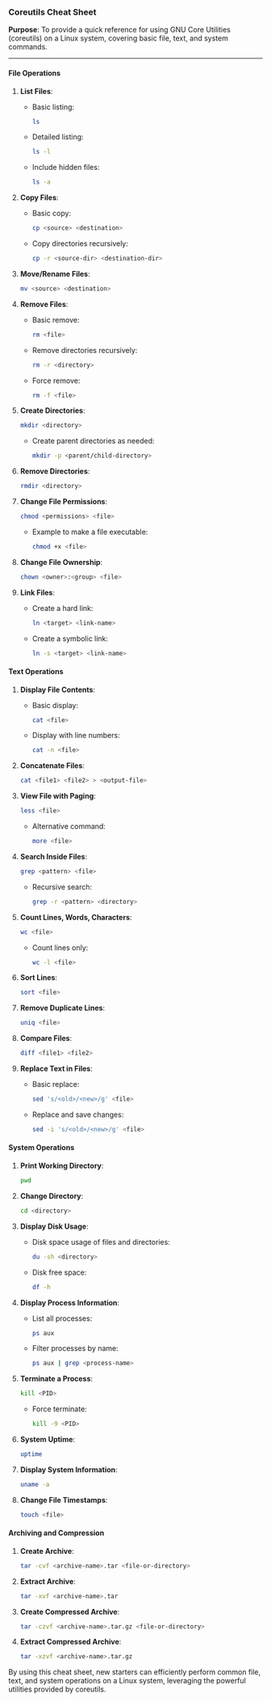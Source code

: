 ### Coreutils Cheat Sheet

**Purpose**: To provide a quick reference for using GNU Core Utilities (coreutils) on a Linux system, covering basic file, text, and system commands.

---

#### File Operations

1. **List Files**:
   - Basic listing:
     ```sh
     ls
     ```
   - Detailed listing:
     ```sh
     ls -l
     ```
   - Include hidden files:
     ```sh
     ls -a
     ```

2. **Copy Files**:
   - Basic copy:
     ```sh
     cp <source> <destination>
     ```
   - Copy directories recursively:
     ```sh
     cp -r <source-dir> <destination-dir>
     ```

3. **Move/Rename Files**:
   ```sh
   mv <source> <destination>
   ```

4. **Remove Files**:
   - Basic remove:
     ```sh
     rm <file>
     ```
   - Remove directories recursively:
     ```sh
     rm -r <directory>
     ```
   - Force remove:
     ```sh
     rm -f <file>
     ```

5. **Create Directories**:
   ```sh
   mkdir <directory>
   ```
   - Create parent directories as needed:
     ```sh
     mkdir -p <parent/child-directory>
     ```

6. **Remove Directories**:
   ```sh
   rmdir <directory>
   ```

7. **Change File Permissions**:
   ```sh
   chmod <permissions> <file>
   ```
   - Example to make a file executable:
     ```sh
     chmod +x <file>
     ```

8. **Change File Ownership**:
   ```sh
   chown <owner>:<group> <file>
   ```

9. **Link Files**:
   - Create a hard link:
     ```sh
     ln <target> <link-name>
     ```
   - Create a symbolic link:
     ```sh
     ln -s <target> <link-name>
     ```

#### Text Operations

1. **Display File Contents**:
   - Basic display:
     ```sh
     cat <file>
     ```
   - Display with line numbers:
     ```sh
     cat -n <file>
     ```

2. **Concatenate Files**:
   ```sh
   cat <file1> <file2> > <output-file>
   ```

3. **View File with Paging**:
   ```sh
   less <file>
   ```
   - Alternative command:
     ```sh
     more <file>
     ```

4. **Search Inside Files**:
   ```sh
   grep <pattern> <file>
   ```
   - Recursive search:
     ```sh
     grep -r <pattern> <directory>
     ```

5. **Count Lines, Words, Characters**:
   ```sh
   wc <file>
   ```
   - Count lines only:
     ```sh
     wc -l <file>
     ```

6. **Sort Lines**:
   ```sh
   sort <file>
   ```

7. **Remove Duplicate Lines**:
   ```sh
   uniq <file>
   ```

8. **Compare Files**:
   ```sh
   diff <file1> <file2>
   ```

9. **Replace Text in Files**:
   - Basic replace:
     ```sh
     sed 's/<old>/<new>/g' <file>
     ```
   - Replace and save changes:
     ```sh
     sed -i 's/<old>/<new>/g' <file>
     ```

#### System Operations

1. **Print Working Directory**:
   ```sh
   pwd
   ```

2. **Change Directory**:
   ```sh
   cd <directory>
   ```

3. **Display Disk Usage**:
   - Disk space usage of files and directories:
     ```sh
     du -sh <directory>
     ```
   - Disk free space:
     ```sh
     df -h
     ```

4. **Display Process Information**:
   - List all processes:
     ```sh
     ps aux
     ```
   - Filter processes by name:
     ```sh
     ps aux | grep <process-name>
     ```

5. **Terminate a Process**:
   ```sh
   kill <PID>
   ```
   - Force terminate:
     ```sh
     kill -9 <PID>
     ```

6. **System Uptime**:
   ```sh
   uptime
   ```

7. **Display System Information**:
   ```sh
   uname -a
   ```

8. **Change File Timestamps**:
   ```sh
   touch <file>
   ```

#### Archiving and Compression

1. **Create Archive**:
   ```sh
   tar -cvf <archive-name>.tar <file-or-directory>
   ```

2. **Extract Archive**:
   ```sh
   tar -xvf <archive-name>.tar
   ```

3. **Create Compressed Archive**:
   ```sh
   tar -czvf <archive-name>.tar.gz <file-or-directory>
   ```

4. **Extract Compressed Archive**:
   ```sh
   tar -xzvf <archive-name>.tar.gz
   ```

By using this cheat sheet, new starters can efficiently perform common file, text, and system operations on a Linux system, leveraging the powerful utilities provided by coreutils.